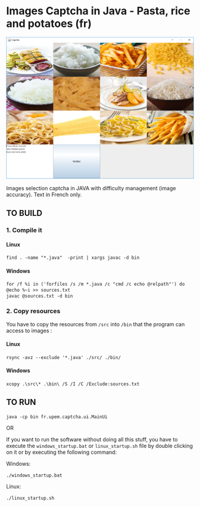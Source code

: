 # Images Captcha in Java - Pasta, rice and potatoes (fr)

![Images Captcha YPreview](./preview.png)

Images selection captcha in JAVA with difficulty management (image accuracy).
Text in French only.

## TO BUILD

### 1. Compile it
#### Linux
```
find . -name "*.java"  -print | xargs javac -d bin 
```

#### Windows
```
for /f %i in ('forfiles /s /m *.java /c "cmd /c echo @relpath"') do @echo %~i >> sources.txt
javac @sources.txt -d bin 
```

### 2. Copy resources
You have to copy the resources from `/src` into `/bin` that the program can access to images :

#### Linux
```
rsync -avz --exclude '*.java' ./src/ ./bin/
```

#### Windows
```
xcopy .\src\* .\bin\ /S /I /C /Exclude:sources.txt
```

## TO RUN
```
java -cp bin fr.upem.captcha.ui.MainUi
```

OR

If you want to run the software without doing all this stuff, you have to execute 
the `windows_startup.bat` or `linux_startup.sh` file by double clicking on it or 
by executing the following command:

Windows:
```
./windows_startup.bat
```

Linux:
```
./linux_startup.sh
```
